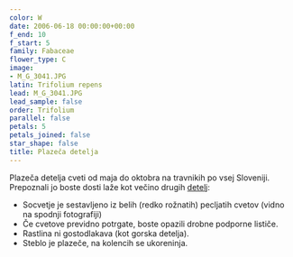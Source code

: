```yaml
---
color: W
date: 2006-06-18 00:00:00+00:00
f_end: 10
f_start: 5
family: Fabaceae
flower_type: C
image:
- M_G_3041.JPG
latin: Trifolium repens
lead: M_G_3041.JPG
lead_sample: false
order: Trifolium
parallel: false
petals: 5
petals_joined: false
star_shape: false
title: Plazeča detelja
---
```

Plazeča detelja cveti od maja do oktobra na travnikih po vsej Sloveniji. Prepoznali jo boste dosti laže kot večino drugih [detelj](../genus/trifolium/):

-   Socvetje je sestavljeno iz belih (redko rožnatih) pecljatih cvetov (vidno na spodnji fotografiji)
-   Če cvetove previdno potrgate, boste opazili drobne podporne lističe.
-   Rastlina ni gostodlakava (kot gorska detelja).
-   Steblo je plazeče, na kolencih se ukoreninja.

